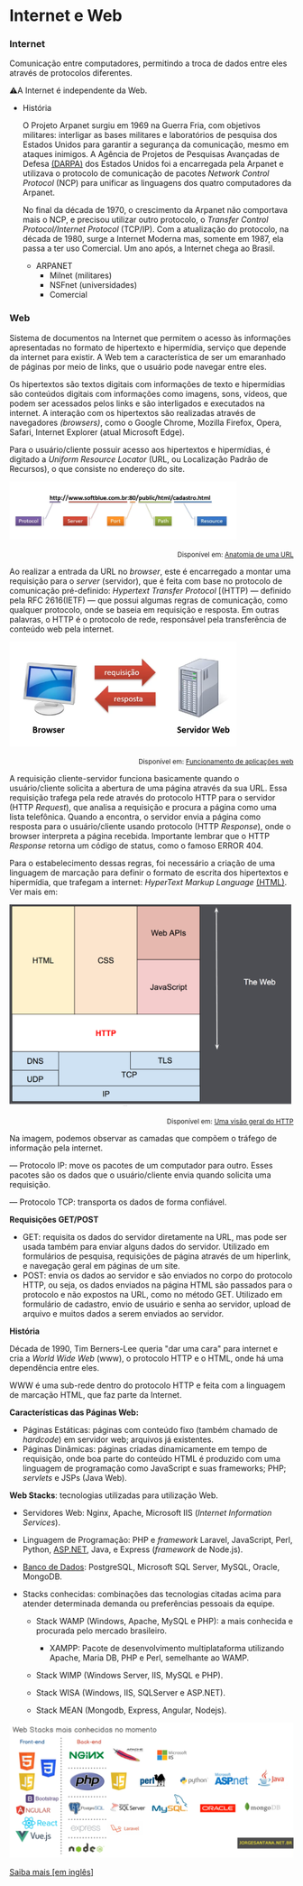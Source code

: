 # Internet e Web

### Internet

Comunicação entre computadores, permitindo a troca de dados entre eles através de protocolos diferentes.

:warning:A Internet é independente da Web. 

- História 

  O Projeto Arpanet surgiu em 1969 na Guerra Fria, com objetivos militares: interligar as bases militares e laboratórios de pesquisa dos Estados Unidos para garantir a segurança da comunicação, mesmo em ataques inimigos. A Agência de Projetos de Pesquisas Avançadas de Defesa [(DARPA)](https://www.darpa.mil/) dos Estados Unidos foi a encarregada pela Arpanet e utilizava o protocolo de comunicação de pacotes *Network Control Protocol* (NCP)  para unificar as linguagens dos quatro computadores da Arpanet. 

  No final da década de 1970, o crescimento da Arpanet não comportava mais o NCP, e precisou utilizar outro protocolo, o *Transfer Control Protocol/Internet Protocol* (TCP/IP). Com a atualização do protocolo, na década de 1980, surge a Internet Moderna mas, somente em 1987, ela passa a ter uso Comercial. Um ano após, a Internet chega ao Brasil.
  
  - ARPANET
    - Milnet (militares)
    - NSFnet (universidades)
    - Comercial

### Web

Sistema de documentos na Internet que permitem o acesso às informações apresentadas no formato de hipertexto e hipermídia, serviço que depende da internet para existir. A Web tem a característica de ser um emaranhado de páginas por meio de links, que o usuário pode navegar entre eles. 

Os hipertextos são textos digitais com informações de texto e hipermídias são conteúdos digitais com informações como imagens, sons, vídeos, que podem ser acessados pelos links e são interligados e executados na internet. A interação com os hipertextos são realizadas através de navegadores *(browsers)*, como o Google Chrome, Mozilla Firefox, Opera, Safari, Internet Explorer (atual Microsoft Edge).

Para o usuário/cliente possuir acesso aos hipertextos e hipermídias, é digitado a *Uniform Resource Locator* (URL, ou Localização Padrão de Recursos), o que consiste no endereço do site. 

<img src=".\url.png" style="width:80%;" />

<p style="text-align:right;"><small>Disponível em: <a href="https://www.softblue.com.br/site/page/id/CursoJSP">Anatomia de uma URL</a></small></p>

Ao realizar a entrada da URL no *browser*, este é encarregado a montar uma requisição para o *server* (servidor), que é feita com base no protocolo de comunicação pré-definido: *Hypertext Transfer Protocol* [(HTTP) — definido pela RFC 2616(IETF) — que possui algumas regras de comunicação, como qualquer protocolo, onde se baseia em requisição e resposta. Em outras palavras, o HTTP é o protocolo de rede, responsável pela transferência de conteúdo web pela internet.

<img src=".\cliente-servidor.png" style="width:80%;" />

<p style="text-align:right;"><small>Disponível em: <a href="https://www.softblue.com.br/site/page/id/CursoJSP">Funcionamento de aplicações web</a></small></p>

A requisição cliente-servidor funciona basicamente quando o usuário/cliente solicita a abertura de uma página através da sua URL. Essa requisição trafega pela rede através do protocolo HTTP para o servidor (HTTP *Request*), que analisa a requisição e procura a página como uma lista telefônica. Quando a encontra, o servidor envia a página como resposta para o usuário/cliente usando protocolo (HTTP *Response*), onde o browser interpreta a página recebida. Importante lembrar que o HTTP *Response* retorna um código de status, como o famoso ERROR 404. 

Para o estabelecimento dessas regras, foi necessário a criação de uma linguagem de marcação para definir o formato de escrita dos hipertextos e hipermídia, que trafegam a internet: *HyperText Markup Language* [(HTML)](https://developer.mozilla.org/pt-BR/docs/Web/HTML). Ver mais em: 

 

<img src="./HTTP & layers.png" width="500px">

<p style="text-align:right;"><small>Disponível em: <a href="https://developer.mozilla.org/pt-BR/docs/Web/HTTP/Overview">Uma visão geral do HTTP</a></small></p>

Na imagem, podemos observar as camadas que compõem o tráfego de informação pela internet. 

— Protocolo IP: move os pacotes de um computador para outro. Esses pacotes são os dados que o usuário/cliente envia quando solicita uma requisição.

— Protocolo TCP: transporta os dados de forma confiável.

**Requisições GET/POST**

- GET: requisita os dados do servidor diretamente na URL, mas pode ser usada também para enviar alguns dados do servidor. Utilizado em formulários de pesquisa, requisições de  página através de um hiperlink, e navegação geral em páginas de um site.
- POST: envia os dados ao servidor e são enviados no corpo do protocolo HTTP, ou seja, os dados enviados na página HTML são passados para o protocolo e não expostos na URL, como no método GET. Utilizado em formulário de cadastro, envio de usuário e senha ao servidor, upload de arquivo e muitos dados a serem enviados ao servidor.

**História**

Década de 1990, Tim Berners-Lee queria "dar uma cara" para internet e cria a *World Wide Web* (www), o protocolo HTTP e o HTML, onde há uma dependência entre eles.

WWW é uma sub-rede dentro do protocolo HTTP e feita com a linguagem de marcação HTML, que faz parte da Internet.

**Características das Páginas Web:**

- Páginas Estáticas: páginas com conteúdo fixo (também chamado de *hardcode*) em servidor web; arquivos já existentes.
- Páginas Dinâmicas: páginas criadas dinamicamente em tempo de requisição, onde boa parte do conteúdo HTML é produzido com uma linguagem de programação como JavaScript e suas frameworks; PHP; *servlets* e JSPs (Java Web).

**Web Stacks**: tecnologias utilizadas para utilização Web.

- Servidores Web: Nginx, Apache, Microsoft IIS (*Internet Information Services*).

- Linguagem de Programação: PHP e *framework* Laravel, JavaScript, Perl, Python, [ASP.NET](https://github.com/MarleneMoraes/nunca-pare-de-aprender/tree/main/ASP.NET%20Core), Java, e Express (*framework* de Node.js).

- [Banco de Dados](https://github.com/MarleneMoraes/nunca-pare-de-aprender/tree/main/Banco%20de%20Dados): PostgreSQL, Microsoft SQL Server, MySQL, Oracle, MongoDB.

- Stacks conhecidas: combinações das tecnologias citadas acima para atender determinada demanda ou preferências pessoais da equipe. 

  - Stack WAMP (Windows, Apache, MySQL e PHP): a mais conhecida e procurada pelo mercado brasileiro. 

    - XAMPP: Pacote de desenvolvimento multiplataforma utilizando Apache, Maria DB, PHP e Perl, semelhante ao WAMP. 

  - Stack WIMP (Windows Server, IIS, MySQL e PHP).

  - Stack WISA (Windows, IIS, SQLServer e ASP.NET).

  - Stack MEAN (Mongodb, Express, Angular, Nodejs).

    

<img src="./webstacks.png">

[Saiba mais [em inglês]](https://tsh.io/blog/web-development-stacks/)

